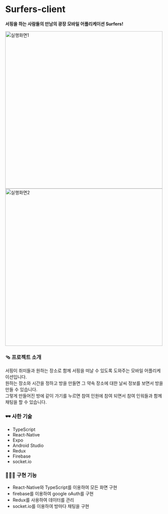 # Surfers-client
**서핑을 하는 사람들의 만남의 광장 모바일 어플리케이션 Surfers!**   

<img width="500" height="500" alt="실행화면1" src="https://user-images.githubusercontent.com/48947537/77026039-08379680-69d6-11ea-9a36-c4d2679dffcc.png">
<img width="500" height="500" alt="실행화면2" src="https://user-images.githubusercontent.com/48947537/77026048-0bcb1d80-69d6-11ea-9a51-1e1ba3b6aef0.png">

### 🩴 프로젝트 소개

서핑이 취미들과 원하는 장소로 함께 서핑을 떠날 수 있도록 도와주는 모바일 어플리케이션입니다. <br/>
원하는 장소와 시간을 정하고 방을 만들면 그 약속 장소에 대한 날씨 정보를 보면서 방을 만들 수 있습니다. <br/>
그렇게 만들어진 방에 같이 가기를 누르면 참여 인원에 참여 되면서 참여 인워들과 함께 채팅을 할 수 있습니다.<br/>


### 🕶️ 사한 기술

- TypeScript
- React-Native
- Expo
- Android Studio
- Redux
- Firebase
- socket.io

### 🏄🏻‍♂️ 구현 기능

- React-Native와 TypeScript를 이용하여 모든 화면 구현
- firebase를 이용하여 google oAuth를 구현
- Redux를 사용하여 데이터를 관리
- socket.io를 이용하여 방마다 채팅을 구현
